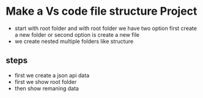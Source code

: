 # Make a Vs code file structure Project
- start with root folder and with root folder we have two option first create a new folder or second option is create a new file 
- we create nested multiple folders like structure 

## steps
- first we create a json api data
- first we show root folder
- then show remaning data
